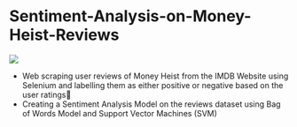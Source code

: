 # Sentiment-Analysis-on-Money-Heist-Reviews
<img src="https://www.pngall.com/wp-content/uploads/5/Money-Heist-PNG-Image-File.png" />
<ul>
  <li>Web scraping user reviews of Money Heist from the IMDB Website using Selenium and labelling them as either positive or negative based on the user ratings🚀</li>
  <li>Creating a Sentiment Analysis Model on the reviews dataset using Bag of Words Model and Support Vector Machines (SVM) </li>
</ul>

